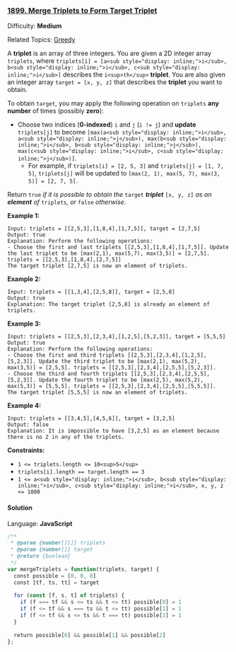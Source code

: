 ### [1899\. Merge Triplets to Form Target Triplet](https://leetcode.com/problems/merge-triplets-to-form-target-triplet/)

Difficulty: **Medium**  

Related Topics: [Greedy](https://leetcode.com/tag/greedy/)


A **triplet** is an array of three integers. You are given a 2D integer array `triplets`, where `triplets[i] = [a<sub style="display: inline;">i</sub>, b<sub style="display: inline;">i</sub>, c<sub style="display: inline;">i</sub>]` describes the `i<sup>th</sup>` **triplet**. You are also given an integer array `target = [x, y, z]` that describes the **triplet** you want to obtain.

To obtain `target`, you may apply the following operation on `triplets` **any number** of times (possibly **zero**):

*   Choose two indices (**0-indexed**) `i` and `j` (`i != j`) and **update** `triplets[j]` to become `[max(a<sub style="display: inline;">i</sub>, a<sub style="display: inline;">j</sub>), max(b<sub style="display: inline;">i</sub>, b<sub style="display: inline;">j</sub>), max(c<sub style="display: inline;">i</sub>, c<sub style="display: inline;">j</sub>)]`.
    *   For example, if `triplets[i] = [2, 5, 3]` and `triplets[j] = [1, 7, 5]`, `triplets[j]` will be updated to `[max(2, 1), max(5, 7), max(3, 5)] = [2, 7, 5]`.

Return `true` _if it is possible to obtain the_ `target` _**triplet**_ `[x, y, z]` _as an **element** of_ `triplets`_, or_ `false` _otherwise_.

**Example 1:**

```
Input: triplets = [[2,5,3],[1,8,4],[1,7,5]], target = [2,7,5]
Output: true
Explanation: Perform the following operations:
- Choose the first and last triplets [[2,5,3],[1,8,4],[1,7,5]]. Update the last triplet to be [max(2,1), max(5,7), max(3,5)] = [2,7,5]. triplets = [[2,5,3],[1,8,4],[2,7,5]]
The target triplet [2,7,5] is now an element of triplets.
```

**Example 2:**

```
Input: triplets = [[1,3,4],[2,5,8]], target = [2,5,8]
Output: true
Explanation: The target triplet [2,5,8] is already an element of triplets.
```

**Example 3:**

```
Input: triplets = [[2,5,3],[2,3,4],[1,2,5],[5,2,3]], target = [5,5,5]
Output: true
Explanation: Perform the following operations:
- Choose the first and third triplets [[2,5,3],[2,3,4],[1,2,5],[5,2,3]]. Update the third triplet to be [max(2,1), max(5,2), max(3,5)] = [2,5,5]. triplets = [[2,5,3],[2,3,4],[2,5,5],[5,2,3]].
- Choose the third and fourth triplets [[2,5,3],[2,3,4],[2,5,5],[5,2,3]]. Update the fourth triplet to be [max(2,5), max(5,2), max(5,3)] = [5,5,5]. triplets = [[2,5,3],[2,3,4],[2,5,5],[5,5,5]].
The target triplet [5,5,5] is now an element of triplets.
```

**Example 4:**

```
Input: triplets = [[3,4,5],[4,5,6]], target = [3,2,5]
Output: false
Explanation: It is impossible to have [3,2,5] as an element because there is no 2 in any of the triplets.
```

**Constraints:**

*   `1 <= triplets.length <= 10<sup>5</sup>`
*   `triplets[i].length == target.length == 3`
*   `1 <= a<sub style="display: inline;">i</sub>, b<sub style="display: inline;">i</sub>, c<sub style="display: inline;">i</sub>, x, y, z <= 1000`


#### Solution

Language: **JavaScript**

```javascript
/**
 * @param {number[][]} triplets
 * @param {number[]} target
 * @return {boolean}
 */
var mergeTriplets = function(triplets, target) {
  const possible = [0, 0, 0]
  const [tf, ts, tt] = target
  
  for (const [f, s, t] of triplets) {
    if (f === tf && s <= ts && t <= tt) possible[0] = 1
    if (f <= tf && s === ts && t <= tt) possible[1] = 1
    if (f <= tf && s <= ts && t === tt) possible[2] = 1
  }
  
  return possible[0] && possible[1] && possible[2]
};
```